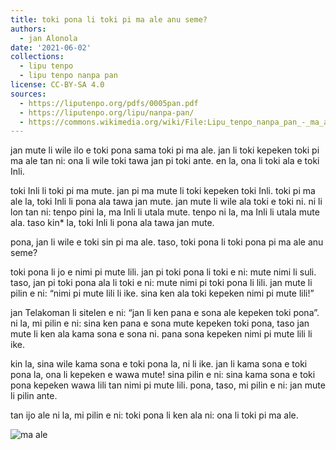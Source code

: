 ```yaml
---
title: toki pona li toki pi ma ale anu seme?
authors:
  - jan Alonola
date: '2021-06-02'
collections:
  - lipu tenpo
  - lipu tenpo nanpa pan
license: CC-BY-SA 4.0
sources:
  - https://liputenpo.org/pdfs/0005pan.pdf
  - https://liputenpo.org/lipu/nanpa-pan/
  - https://commons.wikimedia.org/wiki/File:Lipu_tenpo_nanpa_pan_-_ma_ale.png
---
```


jan mute li wile ilo e toki pona sama toki pi ma ale. jan li toki kepeken toki pi ma ale tan ni: ona li wile toki tawa jan pi toki ante. en la, ona li toki ala e toki Inli.

toki Inli li toki pi ma mute. jan pi ma mute li toki kepeken toki Inli. toki pi ma ale la, toki Inli li pona ala tawa jan mute. jan mute li wile ala toki e toki ni. ni li lon tan ni: tenpo pini la, ma Inli li utala mute. tenpo ni la, ma Inli li utala mute ala. taso kin\* la, toki Inli li pona ala tawa jan mute.

pona, jan li wile e toki sin pi ma ale. taso, toki pona li toki pona pi ma ale anu seme?

toki pona li jo e nimi pi mute lili. jan pi toki pona li toki e ni: mute nimi li suli. taso, jan pi toki pona ala li toki e ni: mute nimi pi toki pona li lili. jan mute li pilin e ni: “nimi pi mute lili li ike. sina ken ala toki kepeken nimi pi mute lili!”

jan Telakoman li sitelen e ni: “jan li ken pana e sona ale kepeken toki pona”. ni la, mi pilin e ni: sina ken pana e sona mute kepeken toki pona, taso jan mute li ken ala kama sona e sona ni. pana sona kepeken nimi pi mute lili li ike.

kin la, sina wile kama sona e toki pona la, ni li ike. jan li kama sona e toki pona la, ona li kepeken e wawa mute! sina pilin e ni: sina kama sona e toki pona kepeken wawa lili tan nimi pi mute lili. pona, taso, mi pilin e ni: jan mute li pilin ante.

tan ijo ale ni la, mi pilin e ni: toki pona li ken ala ni: ona li toki pi ma ale.

![ma ale](https://upload.wikimedia.org/wikipedia/commons/b/b4/Lipu_tenpo_nanpa_pan_-_ma_ale.png)
